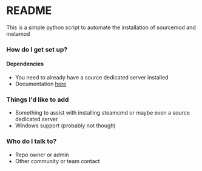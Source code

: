 # README #

This is a simple python script to automate the installation of sourcemod and metamod

### How do I get set up? ###

#### Dependencies ####
* You need to already have a source dedicated server installed
* Documentation [here](https://developer.valvesoftware.com/wiki/SteamCMD)

### Things I'd like to add ###

* Something to assist with installing steamcmd or maybe even a source dedicated server
* Windows support (probably not though)

### Who do I talk to? ###

* Repo owner or admin
* Other community or team contact